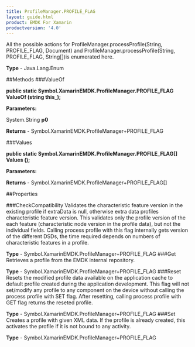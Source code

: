 ```yaml
---
title: ProfileManager.PROFILE_FLAG
layout: guide.html
product: EMDK For Xamarin 
productversion: '4.0' 
---
```

All the possible actions for ProfileManager.processProfile(String, PROFILE_FLAG, Document) and ProfileManager.processProfile(String, PROFILE_FLAG, String[])is enumerated here.

**Type** - Java.Lang.Enum

##Methods
###ValueOf

**public static Symbol.XamarinEMDK.ProfileManager.PROFILE_FLAG ValueOf (string this_);**


        

**Parameters:**

System.String **p0** 

**Returns** - Symbol.XamarinEMDK.ProfileManager+PROFILE_FLAG

###Values

**public static Symbol.XamarinEMDK.ProfileManager.PROFILE_FLAG[] Values ();**


        

**Parameters:**

**Returns** - Symbol.XamarinEMDK.ProfileManager+PROFILE_FLAG[]

##Properties

###CheckCompatibility
Validates the characteristic feature version in the existing profile if extraData is null, otherwise extra data profiles characteristic feature version. This validates only the profile version of the each feature (characteristic node version in the profile data), but not the individual fields. Calling process profile with this flag internally gets version of the different DSDs, the time required depends on numbers of characteristic features in a profile.

**Type** - Symbol.XamarinEMDK.ProfileManager+PROFILE_FLAG
###Get
Retrieves a profile from the EMDK internal repository.

**Type** - Symbol.XamarinEMDK.ProfileManager+PROFILE_FLAG
###Reset
Resets the modified profile data available on the application cache to default profile created during the application development. This flag will not set/modify any profile to any component on the device without calling the process profile with SET flag. After resetting, calling process profile with GET flag returns the reseted profile.

**Type** - Symbol.XamarinEMDK.ProfileManager+PROFILE_FLAG
###Set
Creates a profile with given XML data. If the profile is already created, this activates the profile if it is not bound to any activity.

**Type** - Symbol.XamarinEMDK.ProfileManager+PROFILE_FLAG
